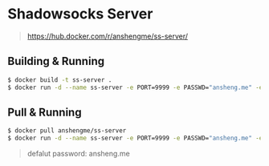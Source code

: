 # Shadowsocks Server

> https://hub.docker.com/r/anshengme/ss-server/

## Building & Running

```bash
$ docker build -t ss-server .
$ docker run -d --name ss-server -e PORT=9999 -e PASSWD="ansheng.me" -e METHOD="aes-256-cfb" -p 9999:9999 ss-server
```

## Pull & Running

```bash
$ docker pull anshengme/ss-server
$ docker run -d --name ss-server -e PORT=9999 -e PASSWD="ansheng.me" -e METHOD="aes-256-cfb" -p 9999:9999 anshengme/ss-server
```

> defalut password: ansheng.me
